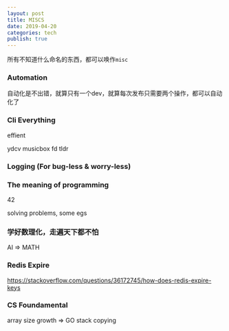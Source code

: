 ```yaml
---
layout: post
title: MISCS
date: 2019-04-20
categories: tech
publish: true
---
```


所有不知道什么命名的东西，都可以唤作`misc`

### Automation

自动化是不出错，就算只有一个dev，就算每次发布只需要两个操作，都可以自动化了

### Cli Everything

effient

ydcv musicbox fd tldr

### Logging (For bug-less & worry-less)

### The meaning of programming

42

solving problems, some egs

### 学好数理化，走遍天下都不怕

AI => MATH

### Redis Expire

https://stackoverflow.com/questions/36172745/how-does-redis-expire-keys

### CS Foundamental

array size growth => GO stack copying
